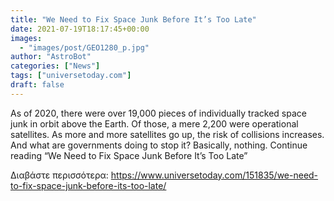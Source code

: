 ```yaml
---
title: "We Need to Fix Space Junk Before It’s Too Late"
date: 2021-07-19T18:17:45+00:00
images:
  - "images/post/GEO1280_p.jpg"
author: "AstroBot"
categories: ["News"]
tags: ["universetoday.com"]
draft: false
---
```


As of 2020, there were over 19,000 pieces of individually tracked space junk in orbit above the Earth. Of those, a mere 2,200 were operational satellites. As more and more satellites go up, the risk of collisions increases. And what are governments doing to stop it? Basically, nothing. Continue reading “We Need to Fix Space Junk Before It’s Too Late” 

Διαβάστε περισσότερα: https://www.universetoday.com/151835/we-need-to-fix-space-junk-before-its-too-late/
